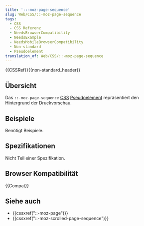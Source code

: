 ```yaml
---
title: '::-moz-page-sequence'
slug: Web/CSS/::-moz-page-sequence
tags:
  - CSS
  - CSS Referenz
  - NeedsBrowserCompatibility
  - NeedsExample
  - NeedsMobileBrowserCompatibility
  - Non-standard
  - Pseudoelement
translation_of: Web/CSS/::-moz-page-sequence
---
```

{{CSSRef}}{{non-standard_header}}

## Übersicht

Das `::-moz-page-sequence` [CSS](/de/docs/Web/CSS) [Pseudoelement](/de/docs/Web/CSS/Pseudo-elements) repräsentiert den Hintergrund der Druckvorschau.

## Beispiele

Benötigt Beispiele.

## Spezifikationen

Nicht Teil einer Spezifikation.

## Browser Kompatibilität

{{Compat}}

## Siehe auch

- {{cssxref("::-moz-page")}}
- {{cssxref("::-moz-scrolled-page-sequence")}}

